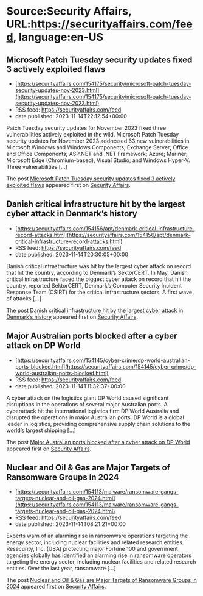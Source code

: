 # Source:Security Affairs, URL:https://securityaffairs.com/feed, language:en-US

## Microsoft Patch Tuesday security updates fixed 3 actively exploited flaws
 - [https://securityaffairs.com/154175/security/microsoft-patch-tuesday-security-updates-nov-2023.html](https://securityaffairs.com/154175/security/microsoft-patch-tuesday-security-updates-nov-2023.html)
 - RSS feed: https://securityaffairs.com/feed
 - date published: 2023-11-14T22:12:54+00:00

<p>Patch Tuesday security updates for November 2023 fixed three vulnerabilities actively exploited in the wild. Microsoft Patch Tuesday security updates for November 2023 addressed 63 new vulnerabilities in Microsoft Windows and Windows Components; Exchange Server; Office and Office Components; ASP.NET and .NET Framework; Azure; Mariner; Microsoft Edge (Chromium-based), Visual Studio, and Windows Hyper-V. Three vulnerabilities [&#8230;]</p>
<p>The post <a href="https://securityaffairs.com/154175/security/microsoft-patch-tuesday-security-updates-nov-2023.html">Microsoft Patch Tuesday security updates fixed 3 actively exploited flaws</a> appeared first on <a href="https://securityaffairs.com">Security Affairs</a>.</p>

## Danish critical infrastructure hit by the largest cyber attack in Denmark’s history
 - [https://securityaffairs.com/154156/apt/denmark-critical-infrastructure-record-attacks.html](https://securityaffairs.com/154156/apt/denmark-critical-infrastructure-record-attacks.html)
 - RSS feed: https://securityaffairs.com/feed
 - date published: 2023-11-14T20:30:05+00:00

<p>Danish critical infrastructure was hit by the largest cyber attack on record that hit the country, according to Denmark&#8217;s SektorCERT. In May, Danish critical infrastructure faced the biggest cyber attack on record that hit the country, reported SektorCERT, Denmark&#8217;s Computer Security Incident Response Team (CSIRT) for the critical infrastructure sectors. A first wave of attacks [&#8230;]</p>
<p>The post <a href="https://securityaffairs.com/154156/apt/denmark-critical-infrastructure-record-attacks.html">Danish critical infrastructure hit by the largest cyber attack in Denmark&#8217;s history</a> appeared first on <a href="https://securityaffairs.com">Security Affairs</a>.</p>

## Major Australian ports blocked after a cyber attack on DP World
 - [https://securityaffairs.com/154145/cyber-crime/dp-world-australian-ports-blocked.html](https://securityaffairs.com/154145/cyber-crime/dp-world-australian-ports-blocked.html)
 - RSS feed: https://securityaffairs.com/feed
 - date published: 2023-11-14T11:32:37+00:00

<p>A cyber attack on the logistics giant DP World caused significant disruptions in the operations of several major Australian ports. A cyberattack hit the international logistics firm DP World Australia and disrupted the operations in major Australian ports. DP World is a global leader in logistics, providing comprehensive supply chain solutions to the world&#8217;s largest shipping [&#8230;]</p>
<p>The post <a href="https://securityaffairs.com/154145/cyber-crime/dp-world-australian-ports-blocked.html">Major Australian ports blocked after a cyber attack on DP World</a> appeared first on <a href="https://securityaffairs.com">Security Affairs</a>.</p>

## Nuclear and Oil & Gas are Major Targets of Ransomware Groups in 2024
 - [https://securityaffairs.com/154113/malware/ransomware-gangs-targets-nuclear-and-oil-gas-2024.html](https://securityaffairs.com/154113/malware/ransomware-gangs-targets-nuclear-and-oil-gas-2024.html)
 - RSS feed: https://securityaffairs.com/feed
 - date published: 2023-11-14T08:21:21+00:00

<p>Experts warn of an alarming rise in ransomware operations targeting the energy sector, including nuclear facilities and related research entities. Resecurity, Inc. (USA) protecting major Fortune 100 and government agencies globally has identified an alarming rise in ransomware operators targeting the energy sector, including nuclear facilities and related research entities. Over the last year, ransomware [&#8230;]</p>
<p>The post <a href="https://securityaffairs.com/154113/malware/ransomware-gangs-targets-nuclear-and-oil-gas-2024.html">Nuclear and Oil &amp; Gas are Major Targets of Ransomware Groups in 2024</a> appeared first on <a href="https://securityaffairs.com">Security Affairs</a>.</p>

